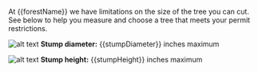 At {{forestName}} we have limitations on the size of the tree you can cut. See below
to help you measure and choose a tree that meets your permit restrictions.


![alt text](/assets/img/tree-diameter-icon.svg "stump diameter")  **Stump diameter:** {{stumpDiameter}} inches maximum

![alt text](/assets/img/tree-stump-height-icon.svg "stump height")  **Stump height:** {{stumpHeight}} inches maximum
